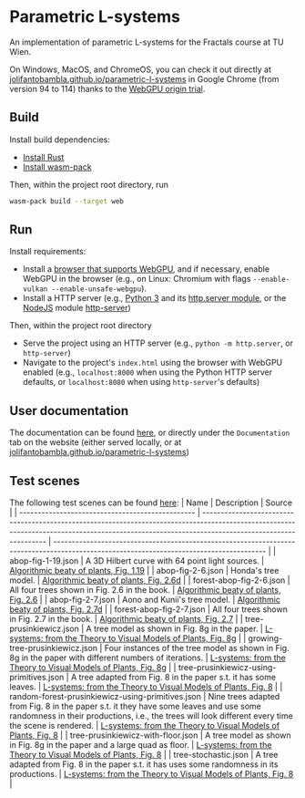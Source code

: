 # Parametric L-systems
An implementation of parametric L-systems for the Fractals course at TU Wien.

On Windows, MacOS, and ChromeOS, you can check it out directly at [jolifantobambla.github.io/parametric-l-systems](https://jolifantobambla.github.io/parametric-l-systems/) in Google Chrome (from version 94 to 114) thanks to the [WebGPU origin trial](https://developer.chrome.com/origintrials/#/view_trial/118219490218475521).

## Build
Install build dependencies:
* [Install Rust](https://www.rust-lang.org/tools/install)
* [Install wasm-pack](https://rustwasm.github.io/wasm-pack/installer)

Then, within the project root directory, run
```bash
wasm-pack build --target web
```

## Run
Install requirements:
* Install a [browser that supports WebGPU](https://github.com/gpuweb/gpuweb/wiki/Implementation-Status), and if necessary, enable WebGPU in the browser (e.g., on Linux: Chromium with flags `--enable-vulkan --enable-unsafe-webgpu`).
* Install a HTTP server (e.g., [Python 3](https://www.python.org/downloads/) and its [http.server module](https://docs.python.org/3/library/http.server.html), or the [NodeJS](https://nodejs.org/en/) module [http-server](https://www.npmjs.com/package/http-server))

Then, within the project root directory
* Serve the project using an HTTP server (e.g., `python -m http.server`, or `http-server`)
* Navigate to the project's `index.html` using the browser with WebGPU enabled (e.g., `localhost:8000` when using the Python HTTP server defaults, or `localhost:8080` when using `http-server`'s defaults)

## User documentation
The documentation can be found [here](DOCUMENTATION.md), or directly under the `Documentation` tab on the website (either served locally, or at [jolifantobambla.github.io/parametric-l-systems](https://jolifantobambla.github.io/parametric-l-systems/))

## Test scenes
The following test scenes can be found [here](https://github.com/JolifantoBambla/parametric-l-systems/tree/main/scenes/):
| Name                                             | Description                                                                                                                                                                                     | Source                                                                                                                                   |
| ------------------------------------------------ | ----------------------------------------------------------------------------------------------------------------------------------------------------------------------------------------------- | ---------------------------------------------------------------------------------------------------------------------------------------- |
| abop-fig-1-19.json                               | A 3D Hilbert curve with 64 point light sources.                                                                                                                                                 | [Algorithmic beaty of plants, Fig. 1.19](http://algorithmicbotany.org/papers/abop/abop.pdf)                           |
| abop-fig-2-6.json                                | Honda's tree model.                                                                                                                                                                             | [Algorithmic beaty of plants, Fig. 2.6d](http://algorithmicbotany.org/papers/abop/abop.pdf)                           |
| forest-abop-fig-2-6.json                         | All four trees shown in Fig. 2.6 in the book.                                                                                                                                                   | [Algorithmic beaty of plants, Fig. 2.6](http://algorithmicbotany.org/papers/abop/abop.pdf)                           |
| abop-fig-2-7.json                                | Aono and Kunii's tree model.                                                                                                                                                                     | [Algorithmic beaty of plants, Fig. 2.7d](http://algorithmicbotany.org/papers/abop/abop.pdf)                           |
| forest-abop-fig-2-7.json                          | All four trees shown in Fig. 2.7 in the book.                                                                                                                                                   | [Algorithmic beaty of plants, Fig. 2.7](http://algorithmicbotany.org/papers/abop/abop.pdf)                           |
| tree-prusinkiewicz.json                           | A tree model as shown in Fig. 8g in the paper.                                                                                                                                                 | [L-systems: from the Theory to Visual Models of Plants, Fig. 8g](http://algorithmicbotany.org/papers/sigcourse.2003/2-1-lsystems.pdf) |
| growing-tree-prusinkiewicz.json                   | Four instances of the tree model as shown in Fig. 8g in the paper with different numbers of iterations.                                                                                 | [L-systems: from the Theory to Visual Models of Plants, Fig. 8g](http://algorithmicbotany.org/papers/sigcourse.2003/2-1-lsystems.pdf) |
| tree-prusinkiewicz-using-primitives.json          | A tree adapted from Fig. 8 in the paper s.t. it has some leaves.                                                                                                                               | [L-systems: from the Theory to Visual Models of Plants, Fig. 8](http://algorithmicbotany.org/papers/sigcourse.2003/2-1-lsystems.pdf) |
| random-forest-prusinkiewicz-using-primitives.json | Nine trees adapted from Fig. 8 in the paper s.t. it they have some leaves and use some randomness in their productions, i.e., the trees will look different every time the scene is rendered. | [L-systems: from the Theory to Visual Models of Plants, Fig. 8](http://algorithmicbotany.org/papers/sigcourse.2003/2-1-lsystems.pdf) |
| tree-prusinkiewicz-with-floor.json                | A tree model as shown in Fig. 8g in the paper and a large quad as floor.                                                                                                                       | [L-systems: from the Theory to Visual Models of Plants, Fig. 8](http://algorithmicbotany.org/papers/sigcourse.2003/2-1-lsystems.pdf) |
| tree-stochastic.json                              | A tree adapted from Fig. 8 in the paper s.t. it has uses some randomness in its productions.                                                                                                   | [L-systems: from the Theory to Visual Models of Plants, Fig. 8](http://algorithmicbotany.org/papers/sigcourse.2003/2-1-lsystems.pdf) |
